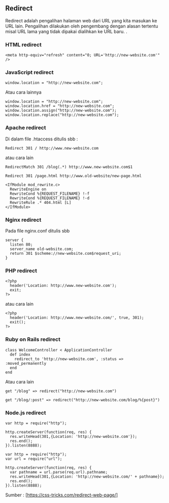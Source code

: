## Redirect

Redirect adalah pengalihan halaman web dari URL yang kita masukan ke URL lain. Pengalihan dilakukan oleh pengembang dengan alasan tertentu misal URL lama yang tidak dipakai dialihkan ke URL baru.
.

### HTML redirect

```
<meta http-equiv="refresh" content="0; URL='http://new-website.com'" />
```

### JavaScript redirect

```
window.location = "http://new-website.com";
```

Atau cara lainnya 

```
window.location = "http://new-website.com";
window.location.href = "http://new-website.com";
window.location.assign("http://new-website.com");
window.location.replace("http://new-website.com");
```

### Apache redirect

Di dalam file .htaccess ditulis sbb :

```
Redirect 301 / http://www.new-website.com
```

atau cara lain

```
RedirectMatch 301 /blog(.*) http://www.new-website.com$1
```

```
Redirect 301 /page.html http://www.old-website/new-page.html
```

```
<IfModule mod_rewrite.c>
  RewriteEngine on
  RewriteCond %{REQUEST_FILENAME} !-f
  RewriteCond %{REQUEST_FILENAME} !-d
  RewriteRule .* 404.html [L]
</IfModule>
```

### Nginx redirect

Pada file nginx.conf ditulis sbb

```
server {
  listen 80;
  server_name old-website.com;
  return 301 $scheme://new-website.com$request_uri;
}
```

### PHP redirect

```
<?php 
  header('Location: http://www.new-website.com');
  exit;
?>
```
 atau cara lain

```
<?php
  header('Location: http://www.new-website.com/', true, 301);
  exit();
?>
```

### Ruby on Rails redirect

```
class WelcomeController < ApplicationController
  def index
    redirect_to 'http://new-website.com', :status => :moved_permanently 
  end
end
```

Atau cara lain

```
get "/blog" => redirect("http://new-website.com")
```

```
get "/blog/:post" => redirect("http://new-website.com/blog/%{post}")
```

### Node.js redirect

```
var http = require("http");

http.createServer(function(req, res) {
  res.writeHead(301,{Location: 'http://new-website.com'});
  res.end();
}).listen(8888);
```

```
var http = require("http");
var url = require("url");

http.createServer(function(req, res) {
  var pathname = url.parse(req.url).pathname;
  res.writeHead(301,{Location: 'http://new-website.com/' + pathname});
  res.end();
}).listen(8888);
```

Sumber : [https://css-tricks.com/redirect-web-page/]
